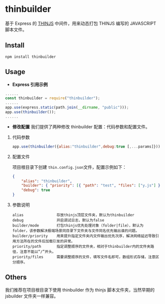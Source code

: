 # thinbuilder

基于 Express 的 [THINJS](http://thinjs.com/) 中间件，用来动态打包 THINJS 编写的 JAVASCRIPT 脚本文件。

## Install

```console
npm install thinbuilder
```

## Usage

-   **Express 引用示例**

```javascript
......
const thinbuilder = require("thinbuilder");
......
app.use(express.static(path.join(__dirname, "public")));
app.use(thinbuilder());
......
```

-   **修改配置**
    我们提供了两种修改 thinbuilder 配置：代码参数和配置文件。

1. 代码参数

    ```javascript
    app.use(thinbuilder({alias:"thinbuilder",debug:true [,...params]}));
    ```

2. 配置文件

    项目根目录下创建 `thin.config.json`文件，配置示例如下：

    ```json
    {
        "alias": "thinbuilder",
        "builder": { "priority": [{ "path": "test", "files": ["y.js"] }], "mode": "folder" },
        "debug": true
    }
    ```

3. 参数说明

    ```console
    alias				存放thinjs顶层文件夹，默认为thinbuilder
    debug				开启调试日志，默认为false
    builder/mode		打包thinjs优先处理对象（folder|file），默认为folder，该参数解决极端场景同目录下文件夹与文件同名优先输出谁的问题。
    builder/priority	用来提升指定文件夹内文件输出优先次序，解决网络延迟导致引用方法所在的文件后加载引发的异常。
    priority/path		指定调整顺序的文件夹，相对于thinbuilder内的文件夹路径，注意不能以“/”开头。
    priority/files		需要调整顺序的文件，填写文件名即可，数组形式存储，注意区分顺序。
    ```

## Others

我们推荐在项目根目录下使用 thinbuilder 作为 thinjs 脚本文件夹，当然早期的 jsbuilder 文件夹一样兼容。
